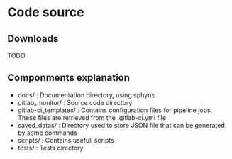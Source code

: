 # Code source

## Downloads
TODO

## Componments explanation
- docs/ : Documentation directory, using sphynx
- gitlab_monitor/ : Source code directory
- gitlab-ci_templates/ : Contains configuration files for pipeline jobs. These files are retrieved from the .gitlab-ci.yml file
- saved_datas/ : Directory used to store JSON file that can be generated by some commands
- scripts/ : Contains usefull scripts
- tests/ : Tests directory